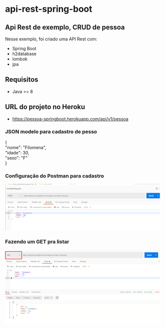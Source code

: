 # api-rest-spring-boot
## Api Rest de exemplo, CRUD de pessoa

Nesse exemplo, foi criado uma API Rest com:                                                                                                   
- Spring Boot                                                                                                         
- h2database                                                                                                                        
- lombok                                                                                                                               
- jpa                                                                                   
## Requisitos                                     
- Java >= 8                                                           
## URL do projeto no Heroku                                                       
- https://pessoa-springboot.herokuapp.com/api/v1/pessoa                            
### JSON modelo para cadastro de pesso                                                                                                         
{                                                                                                                              
    "nome": "Filomena",                                                                                                                  
    "idade": 30,                                                                                                                             
    "sexo": "F"                                                                                                                                 
}                                                                                                                                             
### Configuração do Postman para cadastro                                                                                                
![postman1](https://github.com/wiltonOA/api-rest-spring-boot/blob/master/Screenshot_21.png)                                                    
### Fazendo um GET pra listar                                                                                                         
![postman1](https://github.com/wiltonOA/api-rest-spring-boot/blob/master/Screenshot_23.png)        





  
